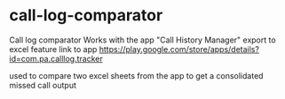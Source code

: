 # call-log-comparator
Call log comparator
Works with the app "Call History Manager" export to excel feature
link to app https://play.google.com/store/apps/details?id=com.pa.calllog.tracker

used to compare two excel sheets from the app to get a consolidated missed call output
